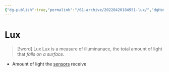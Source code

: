 ```yaml
---
{"dg-publish":true,"permalink":"/61-archive/20220420184951-lux/","dgHomeLink":true,"dgPassFrontmatter":false}
---
```



# Lux

> [!word] Lux
> Lux is a measure of illuminanace, the total amount of light that _falls on a surface_.

- Amount of light the [sensors](20220311115526-sensors.md) receive
